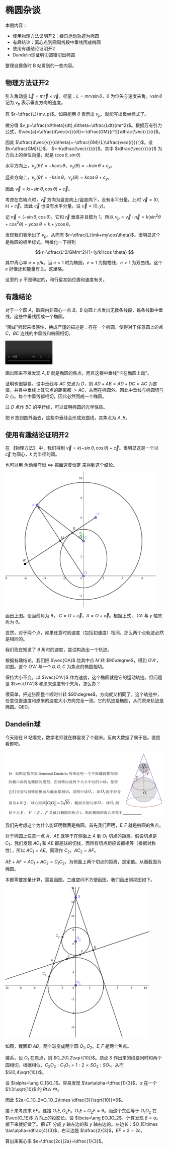 # 椭圆杂谈

本期内容：

- 使用物理方法证明开2：绕日运动轨迹为椭圆
- 有趣结论：离心点到圆周线段中垂线围成椭圆
- 使用有趣结论证明开2
- Dandelin球证明切圆锥切出椭圆

整理自摸鱼时 B 站看到的一些内容。

## 物理方法证开2

引入角动量 $\vec{L}=m\vec{r}\times \vec{v}$。标量：$L=mrv\sin \theta$，$\theta$ 为位矢与速度夹角。$v\sin \theta$ 记为 $v_p$ 表示垂直方向的速度。

有 $r=\dfrac{L}{mv_p}$。如果能用 $\theta$ 表示出 $v_p$，就能写出极坐标式了。

微分得 $v_p=\dfrac{rd\theta}{dt},d\theta=\dfrac{Ldt}{mr^2}$。根据万有引力公式，$\vec{a}=\dfrac{d\vec{v}}{dt}=-\dfrac{GM}{r^2}\dfrac{\vec{r}}{r}$。

因此 $\dfrac{d\vec{v}}{d\theta}=-\dfrac{GM}{L}\dfrac{\vec{r}}{r}$。设 $k=\dfrac{GM}{L}$， $=-k\dfrac{\vec{r}}{r}$。其中 $\dfrac{\vec{r}}{r}$ 为方向上的单位向量，就是 $(\cos\theta,\sin\theta)$

水平方向上，$v_x(\theta)'=-k\cos \theta$，$v_x(\theta)=-k\sin \theta+c_x$。

竖直方向上，$v_y(\theta)'=-k\sin \theta$，$v_y(\theta)=k\cos \theta+c_y$。

因此 $\vec{v}=k(-\sin\theta,\cos\theta)+\vec{c}$。

考虑在右端点时，$\vec{v}$ 方向为竖直向上/竖直向下，没有水平分量。此时 $\vec{v}=(0,k)+\vec{c}$。因此 $\vec{c}$ 也没有水平分量。设 $\vec{c}=(0,y)$。

记 $\vec{n}=(-\sin \theta,\cos\theta)$。它和 $\vec{r}$ 垂直并且模为 $1$。所以 $v_p=\vec{v}\cdot\vec{n}=k(\sin^2\theta+\cos^2\theta)+y\cos\theta=k+y\cos\theta$。

发现我们表示出了 $v_p$。从而有 $r=\dfrac{L}{mk+my\cos\theta}$。很明显这个是椭圆的极坐标式。稍微化一下得到

$$
r=\dfrac{L^2/GMm^2}{1+(y/k)\cos \theta}
$$

其中离心率 $e=y/k$。当 $e<1$ 时为椭圆，$e=1$ 为抛物线，$e>1$ 为双曲线。这个 $e$ 好像还和能量有关。这里略。

这里的 $y$ 不是确定的，和行星初始位置和速度有关。

## 有趣结论

对于一个圆 $A$，取圆内非圆心一点 $B$。$B$ 向圆上点发出无数条线段，每条线取中垂线，这些中垂线围成一个椭圆。

“围成”听起来很感性，换成严谨的描述是：存在一个椭圆，使得对于任意圆上的点 $C$，$BC$ 连线的中垂线和椭圆相切。

<video id="video" controls preload="auto" style="zoom: 50%;"><source src="./img/数学补充_椭圆杂谈/vid1.mp4"/></video>

画出图来不难发现 $A,B$ 就是椭圆的焦点，而且这根中垂线“卡在椭圆上动”。

证明也很容易。设中垂线与 $AC$ 交点为 $D$，则 $AD+AB=AD+DC=AC$ 为定值，并且中垂线上其它点的距离都 $>AC$，从而在椭圆外。因此中垂线与椭圆切与 $D$ 点。每个中垂线都相切，因此必然围成一个椭圆。

过 $D$ 点作 $BC$ 的平行线，可以证明椭圆的光学性质。

把 $B$ 放到圆外面去，这些中垂线会形成双曲线，其焦点为 $A,B$。

## 使用有趣结论证明开2

在 【物理方法】 中，我们得到 $\vec{v}=k(-\sin\theta,\cos\theta)+\vec{c}$。很明显这是一个以 $\vec{c}$ 为圆心，$k$ 为半径的圆。

也可以用 角动量守恒 $\Leftrightarrow$ 掠面速度恒定 来得到这个结论。

<img src="img/数学补充_椭圆杂谈/image-20221227181618542.png" alt="image-20221227181618542" style="zoom:67%;" />

画出上图。设当前角为 $\theta$， $C=O+\vec{c}$，$A=O+\vec{v}$。根据上式， $CA$ 与 $y$ 轴夹角为 $\theta$。

显然，对于两个点，如果任意时刻速度（包括初速度）相同，那么两个点轨迹必然是相同的。

我们现在知道了 $\theta$ 角时的速度，尝试构造出一个轨迹。

根据有趣结论，我们把 $\vec{OA}$ 绕其中点 $M$ 转 $90\degree$，得到 $O'A'$，如图。这个 $O'A'$ 与一个以 $O,C$ 为焦点的椭圆相切。

保持大小不变，以 $\vec{O'A'}$ 作为速度，这个椭圆就是它的运动轨迹。但问题是 $\vec{O'A'}$ 和原来速度有个夹角，怎么办？

很简单，把这张图整个顺时针转 $90\degree$，方向就又相同了。这个轨迹中，任意位置速度和原来的速度大小方向完全一致。它的轨迹是椭圆，从而原来轨迹是椭圆。QED。

## Dandelin球

今天刚在 B 站看完，数学老师就在群里发了个题来。反向大数据了属于是。直接看题吧。

![img](img/数学补充_椭圆杂谈/0.png)

我们先考虑这个为什么能证明截面是椭圆。首先我们声明，$E,F$ 就是椭圆的焦点。

对于椭圆上任意一点 $A$，$AE$ 就等于在侧面上 $A$ 到 $O_1$ 切点的距离。假设切点是 $C_1$，我们发现 $AC_1$ 和 $AE$ 都是球的切线，而所有切点距应该都相等（根据对称性），所以 $AC_1=AE$。同理作 $C_2$，$AC_2=AF$。

$AE+AF=AC_1+AC_2=C_1C_2$，为侧面上两个切点的距离，是定值。从而截面为椭圆。

本题需要定量计算，需要画图。三维空间不方便画图，我们画出侧视图如下。

<img src="img/数学补充_椭圆杂谈/image-20221227183221184.png" alt="image-20221227183221184" style="zoom:67%;" />

如图，截面即 $AB$，两个球变成两个圆 $O_1,O_2$。$E,F$ 是两个焦点。 

建系，设 $O_1$ 在原点，则 $O_2(0,2\sqrt{10})$。顶点 $S$ 作出来的线要同时和两个圆相切。根据相似，$C_2O_2:C_1O_1=1:2=SO_2:SO_1$。从而 $S(0,4\sqrt{10})$。

设 $\alpha=\ang C_1SO_1$。容易发现 $\tan\alpha=\dfrac{1}{3}$，$\alpha$ 在一个 $1:3:\sqrt{10}$ 的 $Rt\triangle$ 中。

因此 $2a=C_1C_2=O_1O_2\times \dfrac{3}{\sqrt{10}}=6$。

接下来考虑求 $EF$。连接 $O_1E,O_2F$。$O_1E+O_2F=6$。而这个东西等于 $O_1O_2$ 在 $\vec{O_1E}$ 方向上的投影长。设 $\beta=\ang EO_1O_2$，计算发现 $\beta=\alpha$。接下来就好做了。把 $EF$ 分成 $y$ 轴左边的和 $y$ 轴右边的。左边长：$O_1E\times \tan\alpha=\dfrac{4}{3}$，右半边是 $\dfrac{2}{3}$，$EF=2=2c$。

算出来离心率 $e=\dfrac{2c}{2a}=\dfrac{1}{3}$。
